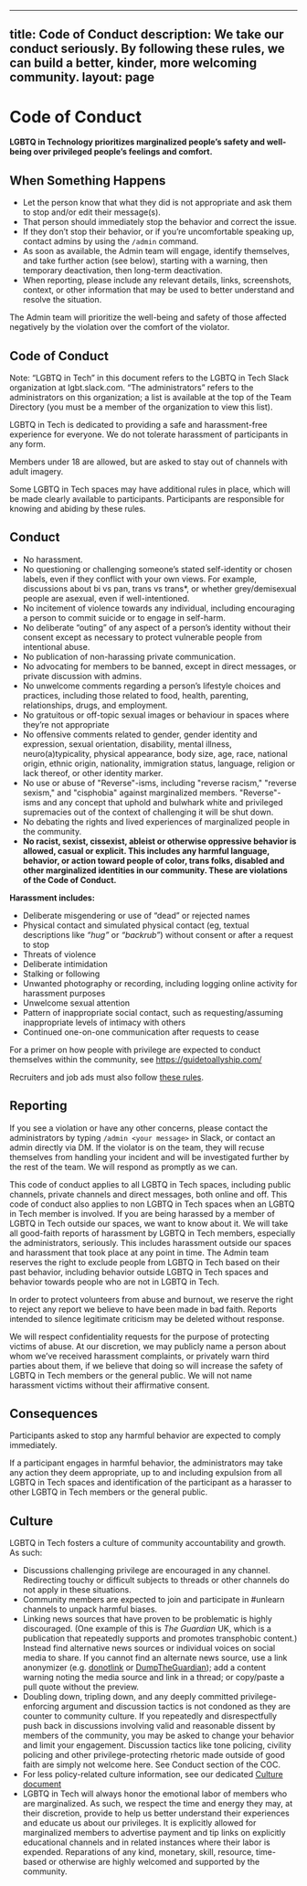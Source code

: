 
---
title: Code of Conduct
description: We take our conduct seriously. By following these rules, we can build a better, kinder, more welcoming community.
layout: page
---

# Code of Conduct

**LGBTQ in Technology prioritizes marginalized people’s safety and well-being over privileged people’s feelings and comfort.**

## When Something Happens

* Let the person know that what they did is not appropriate and ask them to stop and/or edit their message(s).
* That person should immediately stop the behavior and correct the issue.
* If they don’t stop their behavior, or if you’re uncomfortable speaking up, contact admins by using the `/admin` command.
* As soon as available, the Admin team will engage, identify themselves, and take further action (see below), starting with a warning, then temporary deactivation, then long-term deactivation.
* When reporting, please include any relevant details, links, screenshots, context, or other information that may be used to better understand and resolve the situation.

The Admin team will prioritize the well-being and safety of those affected negatively by the violation over the comfort of the violator.

## Code of Conduct

Note: “LGBTQ in Tech” in this document refers to the LGBTQ in Tech Slack organization at lgbt.slack.com. “The administrators” refers to the administrators on this organization; a list is available at the top of the Team Directory (you must be a member of the organization to view this list).

LGBTQ in Tech is dedicated to providing a safe and harassment-free experience for everyone. We do not tolerate harassment of participants in any form.

Members under 18 are allowed, but are asked to stay out of channels with adult imagery.

Some LGBTQ in Tech spaces may have additional rules in place, which will be made clearly available to participants. Participants are responsible for knowing and abiding by these rules.

## Conduct

* No harassment.
* No questioning or challenging someone’s stated self-identity or chosen labels, even if they conflict with your own views. For example, discussions about bi vs pan, trans vs trans*, or whether grey/demisexual people are asexual, even if well-intentioned.
* No incitement of violence towards any individual, including encouraging a person to commit suicide or to engage in self-harm.
* No deliberate “outing” of any aspect of a person’s identity without their consent except as necessary to protect vulnerable people from intentional abuse.
* No publication of non-harassing private communication.
* No advocating for members to be banned, except in direct messages, or private discussion with admins.
* No unwelcome comments regarding a person’s lifestyle choices and practices, including those related to food, health, parenting, relationships, drugs, and employment.
* No gratuitous or off-topic sexual images or behaviour in spaces where they’re not appropriate
* No offensive comments related to gender, gender identity and expression, sexual orientation, disability, mental illness, neuro(a)typicality, physical appearance, body size, age, race, national origin, ethnic origin, nationality, immigration status, language, religion or lack thereof, or other identity marker.
* No use or abuse of "Reverse"-isms, including "reverse racism," "reverse sexism," and "cisphobia" against marginalized members. "Reverse"-isms and any concept that uphold and bulwhark white and privileged supremacies out of the context of challenging it will be shut down.
* No debating the rights and lived experiences of marginalized people in the community.
* **No racist, sexist, cissexist, ableist or otherwise oppressive behavior is allowed, casual or explicit. This includes any harmful language, behavior, or action toward people of color, trans folks, disabled and other marginalized identities in our community. These are violations of the Code of Conduct.**

**Harassment includes:**

* Deliberate misgendering or use of “dead” or rejected names
* Physical contact and simulated physical contact (eg, textual descriptions like *“hug”* or *“backrub”*) without consent or after a request to stop
* Threats of violence
* Deliberate intimidation
* Stalking or following
* Unwanted photography or recording, including logging online activity for harassment purposes
* Unwelcome sexual attention
* Pattern of inappropriate social contact, such as requesting/assuming inappropriate levels of intimacy with others
* Continued one-on-one communication after requests to cease

For a primer on how people with privilege are expected to conduct themselves within the community, see https://guidetoallyship.com/

Recruiters and job ads must also follow [these rules](/recruiters.html).

## Reporting

If you see a violation or have any other concerns, please contact the administrators by typing `/admin <your message>` in Slack, or contact an admin directly via DM. If the violator is on the team, they will recuse themselves from handling your incident and will be investigated further by the rest of the team. We will respond as promptly as we can.

This code of conduct applies to all LGBTQ in Tech spaces, including public channels, private channels and direct messages, both online and off. This code of conduct also applies to non LGBTQ in Tech spaces when an LGBTQ in Tech member is involved. If you are being harassed by a member of LGBTQ in Tech outside our spaces, we want to know about it. We will take all good-faith reports of harassment by LGBTQ in Tech members, especially the administrators, seriously. This includes harassment outside our spaces and harassment that took place at any point in time. The Admin team reserves the right to exclude people from LGBTQ in Tech based on their past behavior, including behavior outside LGBTQ in Tech spaces and behavior towards people who are not in LGBTQ in Tech.

In order to protect volunteers from abuse and burnout, we reserve the right to reject any report we believe to have been made in bad faith. Reports intended to silence legitimate criticism may be deleted without response.

We will respect confidentiality requests for the purpose of protecting victims of abuse. At our discretion, we may publicly name a person about whom we’ve received harassment complaints, or privately warn third parties about them, if we believe that doing so will increase the safety of LGBTQ in Tech members or the general public. We will not name harassment victims without their affirmative consent.

## Consequences

Participants asked to stop any harmful behavior are expected to comply immediately.

If a participant engages in harmful behavior, the administrators may take any action they deem appropriate, up to and including expulsion from all LGBTQ in Tech spaces and identification of the participant as a harasser to other LGBTQ in Tech members or the general public.

## Culture

LGBTQ in Tech fosters a culture of community accountability and growth. As such:

* Discussions challenging privilege are encouraged in any channel. Redirecting touchy or difficult subjects to threads or other channels do not apply in these situations.
* Community members are expected to join and participate in #unlearn channels to unpack harmful biases.
* Linking news sources that have proven to be problematic is highly discouraged. (One example of this is _The Guardian_ UK, which is a publication that repeatedly supports and promotes transphobic content.) Instead find alternative news sources or individual voices on social media to share. If you cannot find an alternate news source, use a link anonymizer (e.g. [donotlink](https://donotlink.it) or [DumpTheGuardian](https://theguardian.fivefilters.org/how-to-share/)); add a content warning noting the media source and link in a thread; or copy/paste a pull quote without the preview.
* Doubling down, tripling down, and any deeply committed privilege-enforcing argument and discussion tactics is not condoned as they are counter to community culture. If you repeatedly and disrespectfully push back in discussions involving valid and reasonable dissent by members of the community, you may be asked to change your behavior and limit your engagement. Discussion tactics like tone policing, civility policing and other privilege-protecting rhetoric made outside of good faith are simply not welcome here. See Conduct section of the COC.
* For less policy-related culture information, see our dedicated [Culture document](https://lgbtq.technology/culture.html)
* LGBTQ in Tech will always honor the emotional labor of members who are marginalized. As such, we respect the time and energy they may, at their discretion, provide to help us better understand their experiences and educate us about our privileges. It is explicitly allowed for marginalized members to advertise payment and tip links on explicitly educational channels and in related instances where their labor is expended. Reparations of any kind, monetary, skill, resource, time-based or otherwise are highly welcomed and supported by the community.
